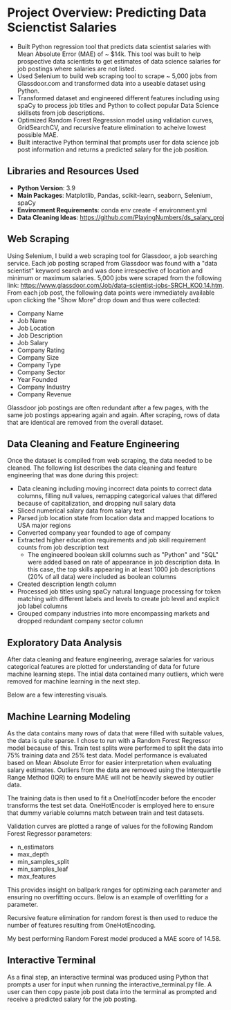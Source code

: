 # Project Overview: Predicting Data Scienctist Salaries

 - Built Python regression tool that predicts data scientist salaries with Mean Absolute Error (MAE) of ~ $14k. This tool was built to help prospective data scientists to get estimates of data science salaries for job postings where salaries are not listed.
 - Used Selenium to build web scraping tool to scrape ~ 5,000 jobs from Glassdoor.com and transformed data into a useable dataset using Python.
 - Transformed dataset and engineered different features including using spaCy to process job titles and Python to collect popular Data Science skillsets from job descriptions.
 - Optimized Random Forest Regression model using validation curves, GridSearchCV, and recursive feature elimination to acheive lowest possible MAE.
 - Built interactive Python terminal that prompts user for data science job post information and returns a predicted salary for the job position.

## Libraries and Resources Used

 - **Python Version**: 3.9
 - **Main Packages**: Matplotlib, Pandas, scikit-learn, seaborn, Selenium, spaCy
 - **Environment Requirements**: conda env create -f environment.yml
 - **Data Cleaning Ideas**: https://github.com/PlayingNumbers/ds_salary_proj

 ## Web Scraping

Using Selenium, I build a web scraping tool for Glassdoor, a job searching service. Each job posting scraped from Glassdoor was found with a "data scientist" keyword search and was done irrespective of location and minimum or maximum salaries. 5,000 jobs were scraped from the following link: https://www.glassdoor.com/Job/data-scientist-jobs-SRCH_KO0,14.htm. From each job post, the following data points were immediately available upon clicking the "Show More" drop down and thus were collected:

 - Company Name
 - Job Name
 - Job Location
 - Job Description
 - Job Salary
 - Company Rating
 - Company Size
 - Company Type
 - Company Sector
 - Year Founded
 - Company Industry
 - Company Revenue

 Glassdoor job postings are often redundant after a few pages, with the same job postings appearing again and again. After scraping, rows of data that are identical are removed from the overall dataset.

 ## Data Cleaning and Feature Engineering

 Once the dataset is compiled from web scraping, the data needed to be cleaned. The following list describes the data cleaning and feature engineering that was done during this project:

  - Data cleaning including moving incorrect data points to correct data columns, filling null values, remapping categorical values that differed because of capitalization, and dropping null salary data
  - Sliced numerical salary data from salary text
  - Parsed job location state from location data and mapped locations to USA major regions
  - Converted company year founded to age of company
  - Extracted higher education requirements and job skill requirement counts from job description text
    - The engineered boolean skill columns such as "Python" and "SQL" were added based on rate of appearance in job description data. In this case, the top skills appearing in at least 1000 job descriptions (20% of all data) were included as boolean columns
  - Created description length column
  - Processed job titles using spaCy natural language processing for token matching with different labels and levels to create job level and explicit job label columns
  - Grouped company industries into more encompassing markets and dropped redundant company sector column

## Exploratory Data Analysis

 After data cleaning and feature engineering, average salaries for various categorical features are plotted for understanding of data for future machine learning steps. The intial data contained many outliers, which were removed for machine learning in the next step. 
 
 Below are a few interesting visuals.

## Machine Learning Modeling

As the data contains many rows of data that were filled with suitable values, the data is quite sparse. I chose to run with a Random Forest Regressor model because of this. Train test splits were performed to split the data into 75% training data and 25% test data. Model performance is evaluated based on Mean Absolute Error for easier interpretation when evaluating salary estimates. Outliers from the data are removed using the Interquartile Range Method (IQR) to ensure MAE will not be heavily skewed by outlier data.

The training data is then used to fit a OneHotEncoder before the encoder transforms the test set data. OneHotEncoder is employed here to ensure that dummy variable columns match between train and test datasets.

Validation curves are plotted a range of values for the following Random Forest Regressor parameters:

  - n_estimators
  - max_depth
  - min_samples_split
  - min_samples_leaf
  - max_features

This provides insight on ballpark ranges for optimizing each parameter and ensuring no overfitting occurs. Below is an example of overfitting for a parameter.

Recursive feature elimination for random forest is then used to reduce the number of features resulting from OneHotEncoding.

My best performing Random Forest model produced a MAE score of 14.58.

## Interactive Terminal

As a final step, an interactive terminal was produced using Python that prompts a user for input when running the interactive_terminal.py file. A user can then copy paste job post data into the terminal as prompted and receive a predicted salary for the job posting.